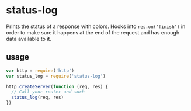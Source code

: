 # status-log

Prints the status of a response with colors. Hooks into `res.on('finish')` in
order to make sure it happens at the end of the request and has enough data
available to it.

## usage

``` JavaScript
var http = require('http')
var status_log = require('status-log')

http.createServer(function (req, res) {
  // Call your router and such
  status_log(req, res)
})
```